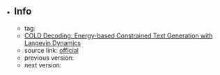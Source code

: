 - ## Info
	- tag:
	- [COLD Decoding: Energy-based Constrained Text Generation with Langevin Dynamics](https://openreview.net/forum?id=TiZYrQ-mPup)
	- source link: [official](https://github.com/qkaren/COLD_decoding)
	- previous version:
	- next version: